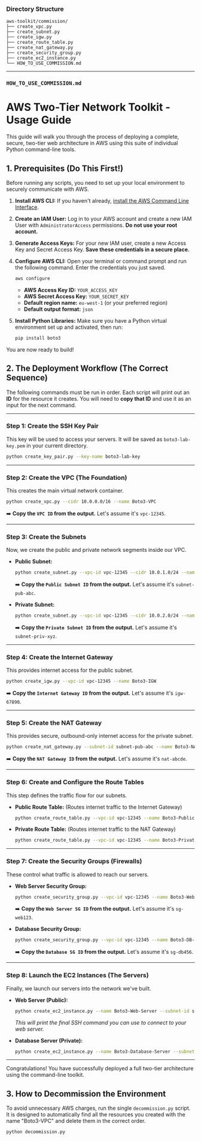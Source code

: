 ### **Directory Structure**

```
aws-toolkit/commission/
├── create_vpc.py
├── create_subnet.py
├── create_igw.py
├── create_route_table.py
├── create_nat_gateway.py
├── create_security_group.py
├── create_ec2_instance.py
└── HOW_TO_USE_COMMISSION.md
```

---

### `HOW_TO_USE_COMMISSION.md`

# AWS Two-Tier Network Toolkit - Usage Guide

This guide will walk you through the process of deploying a complete, secure, two-tier web architecture in AWS using this suite of individual Python command-line tools.

## 1. Prerequisites (Do This First!)

Before running any scripts, you need to set up your local environment to securely communicate with AWS.

1.  **Install AWS CLI:** If you haven't already, [install the AWS Command Line Interface](https://docs.aws.amazon.com/cli/latest/userguide/getting-started-install.html).
2.  **Create an IAM User:** Log in to your AWS account and create a new IAM User with `AdministratorAccess` permissions. **Do not use your root account.**
3.  **Generate Access Keys:** For your new IAM user, create a new Access Key and Secret Access Key. **Save these credentials in a secure place.**
4.  **Configure AWS CLI:** Open your terminal or command prompt and run the following command. Enter the credentials you just saved.
    ```bash
    aws configure
    ```
    *   **AWS Access Key ID:** `YOUR_ACCESS_KEY`
    *   **AWS Secret Access Key:** `YOUR_SECRET_KEY`
    *   **Default region name:** `eu-west-1` (or your preferred region)
    *   **Default output format:** `json`

5.  **Install Python Libraries:** Make sure you have a Python virtual environment set up and activated, then run:
    ```bash
    pip install boto3
    ```

You are now ready to build!

## 2. The Deployment Workflow (The Correct Sequence)

The following commands must be run in order. Each script will print out an **ID** for the resource it creates. You will need to **copy that ID** and use it as an input for the next command.

---
### **Step 1: Create the SSH Key Pair**
This key will be used to access your servers. It will be saved as `boto3-lab-key.pem` in your current directory.

```bash
python create_key_pair.py --key-name boto3-lab-key
```

---
### **Step 2: Create the VPC (The Foundation)**
This creates the main virtual network container.

```bash
python create_vpc.py --cidr 10.0.0.0/16 --name Boto3-VPC
```
➡️ **Copy the `VPC ID` from the output.** Let's assume it's `vpc-12345`.

---
### **Step 3: Create the Subnets**
Now, we create the public and private network segments inside our VPC.

*   **Public Subnet:**
    ```bash
    python create_subnet.py --vpc-id vpc-12345 --cidr 10.0.1.0/24 --name Boto3-Public-Subnet
    ```
    ➡️ **Copy the `Public Subnet ID` from the output.** Let's assume it's `subnet-pub-abc`.

*   **Private Subnet:**
    ```bash
    python create_subnet.py --vpc-id vpc-12345 --cidr 10.0.2.0/24 --name Boto3-Private-Subnet
    ```
    ➡️ **Copy the `Private Subnet ID` from the output.** Let's assume it's `subnet-priv-xyz`.

---
### **Step 4: Create the Internet Gateway**
This provides internet access for the public subnet.

```bash
python create_igw.py --vpc-id vpc-12345 --name Boto3-IGW
```
➡️ **Copy the `Internet Gateway ID` from the output.** Let's assume it's `igw-67890`.

---
### **Step 5: Create the NAT Gateway**
This provides secure, outbound-only internet access for the private subnet.

```bash
python create_nat_gateway.py --subnet-id subnet-pub-abc --name Boto3-NAT-GW
```
➡️ **Copy the `NAT Gateway ID` from the output.** Let's assume it's `nat-abcde`.

---
### **Step 6: Create and Configure the Route Tables**
This step defines the traffic flow for our subnets.

*   **Public Route Table:** (Routes internet traffic to the Internet Gateway)
    ```bash
    python create_route_table.py --vpc-id vpc-12345 --name Boto3-Public-RT --subnet-id subnet-pub-abc --gateway-id igw-67890
    ```

*   **Private Route Table:** (Routes internet traffic to the NAT Gateway)
    ```bash
    python create_route_table.py --vpc-id vpc-12345 --name Boto3-Private-RT --subnet-id subnet-priv-xyz --nat-gateway-id nat-abcde
    ```

---
### **Step 7: Create the Security Groups (Firewalls)**
These control what traffic is allowed to reach our servers.

*   **Web Server Security Group:**
    ```bash
    python create_security_group.py --vpc-id vpc-12345 --name Boto3-Web-SG --desc "Web Server SG" --allow-http --allow-ssh
    ```
    ➡️ **Copy the `Web Server SG ID` from the output.** Let's assume it's `sg-web123`.

*   **Database Security Group:**
    ```bash
    python create_security_group.py --vpc-id vpc-12345 --name Boto3-DB-SG --desc "Database SG" --allow-mysql-from sg-web123
    ```
    ➡️ **Copy the `Database SG ID` from the output.** Let's assume it's `sg-db456`.

---
### **Step 8: Launch the EC2 Instances (The Servers)**
Finally, we launch our servers into the network we've built.

*   **Web Server (Public):**
    ```bash
    python create_ec2_instance.py --name Boto3-Web-Server --subnet-id subnet-pub-abc --key-name boto3-lab-key --sg-id sg-web123 --public
    ```
    *This will print the final SSH command you can use to connect to your web server.*

*   **Database Server (Private):**
    ```bash
    python create_ec2_instance.py --name Boto3-Database-Server --subnet-id subnet-priv-xyz --key-name boto3-lab-key --sg-id sg-db456
    ```

---

Congratulations! You have successfully deployed a full two-tier architecture using the command-line toolkit.

## 3. How to Decommission the Environment

To avoid unnecessary AWS charges, run the single `decommission.py` script. It is designed to automatically find all the resources you created with the name "Boto3-VPC" and delete them in the correct order.

```bash
python decommission.py
```
